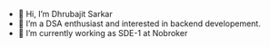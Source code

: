 - 👋 Hi, I’m Dhrubajit Sarkar
- 👀 I’m a DSA enthusiast and interested in backend developement. 
- 🌱 I’m currently working as SDE-1 at Nobroker

<!---
dhruvaism/dhruvaism is a ✨ special ✨ repository because its `README.md` (this file) appears on your GitHub profile.
You can click the Preview link to take a look at your changes.
--->
